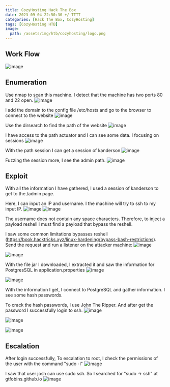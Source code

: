 ```yaml
---
title: CozyHosting Hack The Box 
date: 2023-09-04 22:50:30 +/-TTTT
categories: [Hack The Box, CozyHosting]
tags: [CozyHosting HTB] 
image:
  path: /assets/img/htb/cozyhosting/logo.png
---
```



## Work Flow
![image]( /assets/img/htb/cozyhosting/workflow.png)

## Enumeration
 Use nmap to scan this machine. I detect that the machine has two ports 80 and 22 open.
![image]( /assets/img/htb/cozyhosting/nmap.png)

 I add the domain to the config file /etc/hosts and go to the browser to connect to the website
![image]( /assets/img/htb/cozyhosting/website.png)

 Use the dirsearch to find the path of the website
![image]( /assets/img/htb/cozyhosting/dir.png)

 I have access to the path actuator and I can see some data. I focusing on sessions
![image]( /assets/img/htb/cozyhosting/actuator.png)

 With the path session I can get a session of kanderson
![image]( /assets/img/htb/cozyhosting/session.png)

 Fuzzing the session more, I see the admin path.
![image]( /assets/img/htb/cozyhosting/ffuf.png)



## Exploit
 With all the information I have gathered, I used a session of kanderson to get to the /admin page.

 Here, I can input an IP and username. I the machine will try to ssh to my input IP.
![image]( /assets/img/htb/cozyhosting/loginWithSession.png)
![image]( /assets/img/htb/cozyhosting/insertPayload.png)

The username does not contain any space characters. Therefore, to inject a payload reshell I must find a payload that bypass the reshell.

I saw some common limitations bypasses reshell (https://book.hacktricks.xyz/linux-hardening/bypass-bash-restrictions).
Send the request and run a listener on the attacker machine:
![image]( /assets/img/htb/cozyhosting/payload.png)

![image]( /assets/img/htb/cozyhosting/nc.png)

  With the file jar I downloaded, I extracted it and saw the information for PostgresSQL in application.properties
![image]( /assets/img/htb/cozyhosting/extractFile.png)

![image]( /assets/img/htb/cozyhosting/getInfo-psql.png)

 With the information I get, I connect to PostgreSQL and gather information. I see some hash passwords.

 To crack the hash passwords, I use John The Ripper. And after get the password I successfully login to ssh.
![image]( /assets/img/htb/cozyhosting/hashPasswd.png)

![image]( /assets/img/htb/cozyhosting/crackPasswd.png)

![image]( /assets/img/htb/cozyhosting/ssh.png)

## Escalation
 After login successfully, To escalation to root, I check the permissions of the user with the command "sudo -l"
 ![image]( /assets/img/htb/cozyhosting/reconRoot.png)

 I saw that user josh can use sudo ssh. So I searched for "sudo -> ssh" at gtfobins.github.io
 ![image]( /assets/img/htb/cozyhosting/root.png)